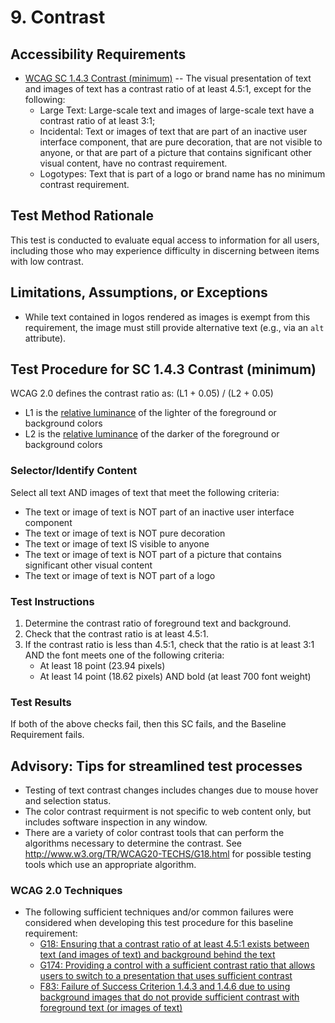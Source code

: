 # 9. Contrast
## Accessibility Requirements
* [WCAG SC 1.4.3 Contrast (minimum)](http://www.w3.org/TR/UNDERSTANDING-WCAG20/visual-audio-contrast-contrast.html) -- The visual presentation of text and images of text has a contrast ratio of at least 4.5:1, except for the following:
    * Large Text: Large-scale text and images of large-scale text have a contrast ratio of at least 3:1;
    * Incidental: Text or images of text that are part of an inactive user interface component, that are pure decoration, that are not visible to anyone, or that are part of a picture that contains significant other visual content, have no contrast requirement.
    * Logotypes: Text that is part of a logo or brand name has no minimum contrast requirement.

## Test Method Rationale
This test is conducted to evaluate equal access to information for all users, including those who may experience difficulty in discerning between items with low contrast.

## Limitations, Assumptions, or Exceptions
* While text contained in logos rendered as images is exempt from this requirement, the image must still provide alternative text (e.g., via an `alt` attribute).

## Test Procedure for SC 1.4.3 Contrast (minimum)
WCAG 2.0 defines the contrast ratio as:
(L1 + 0.05) / (L2 + 0.05)
* L1 is the [relative luminance](https://www.w3.org/TR/2008/REC-WCAG20-20081211/#relativeluminancedef) of the lighter of the foreground or background colors
* L2 is the [relative luminance](https://www.w3.org/TR/2008/REC-WCAG20-20081211/#relativeluminancedef) of the darker of the foreground or background colors

### Selector/Identify Content
Select all text AND images of text that meet the following criteria:
* The text or image of text is NOT part of an inactive user interface component
* The text or image of text is NOT pure decoration
* The text or image of text IS visible to anyone
* The text or image of text is NOT part of a picture that contains significant other visual content
* The  text or image of text is NOT part of a logo

### Test Instructions
1. Determine the contrast ratio of foreground text and background.
1. Check that the contrast ratio is at least 4.5:1. 
1. If the contrast ratio is less than 4.5:1, check that the ratio is at least 3:1 AND the font meets one of the following criteria:
    * At least 18 point (23.94 pixels)
    * At least 14 point (18.62 pixels) AND bold (at least 700 font weight)

### Test Results
If both of the above checks fail, then this SC fails, and the Baseline Requirement fails.

## Advisory: Tips for streamlined test processes
* Testing of text contrast changes includes changes due to mouse hover and selection status.
* The color contrast requirment is not specific to web content only, but includes software inspection in any window.
* There are a variety of color contrast tools that can perform the algorithms necessary to determine the contrast. See http://www.w3.org/TR/WCAG20-TECHS/G18.html for possible testing tools which use an appropriate algorithm.

### WCAG 2.0 Techniques
* The following sufficient techniques and/or common failures were considered when developing this test procedure for this baseline requirement:
    * [G18: Ensuring that a contrast ratio of at least 4.5:1 exists between text (and images of text) and background behind the text](https://www.w3.org/TR/WCAG20-TECHS/G18.html)
    * [G174: Providing a control with a sufficient contrast ratio that allows users to switch to a presentation that uses sufficient contrast](https://www.w3.org/TR/WCAG20-TECHS/G174.html)
    * [F83: Failure of Success Criterion 1.4.3 and 1.4.6 due to using background images that do not provide sufficient contrast with foreground text (or images of text)](https://www.w3.org/TR/WCAG20-TECHS/F83.html)
